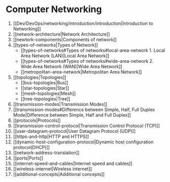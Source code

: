 # Computer Networking
1. [[Dev/DevOps/networking/introduction/introduction|Introduction to Networking]]
2. [[network-architecture|Network Architecture]]
3. [[newtork-components|Components of network]]
4. [[types-of-networks|Types of Network]]
	-  [[types-of-networks#Types of networks#local-area-network 1. Local Area Network (LAN)|Local Area Network]]
	-  [[types-of-networks#Types of networks#wide-area-network 2. Wide Area Network (WAN)|Wide Area Network]]
	-  [[metropolitan-area-network|Metropolitan Area Network]]
4. [[topologies|Topologies]]
	-  [[bus-topologies|Bus]]
	-  [[star-topologies|Star]]
	-  [[mesh-topologies|Mesh]]
	-  [[tree-topologies|Tree]]
5. [[transmission-modes|Transmission Modes]]
6. [[transmission-modes#Difference between Simple, Half, Full Duplex Mode|Difference between Simple, Half and Full Duplex]]
7. [[protocols|Protocols]]
8. [[transmission-control-protocol|Transmission Control Protocol (TCP)]]
9. [[user-datagram-protocol|User Datagram Protocol (UDP)]]
10. [[https-and-http|HTTP and HTTPS]]
11. [[dynamic-host-configuration-protocol|Dynamic host configuration protocol(DHCP)]]
12. [[network-address-translation]]
13. [[ports|Ports]]
14. [[internet-speed-and-cables|Internet speed and cables]]
15. [[wireless-internet|Wireless internet]]
16. [[additional-concepts|Additional concepts]]